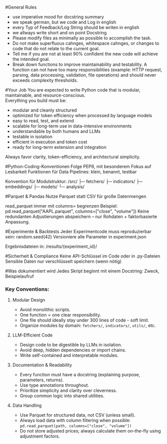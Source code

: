 #General Rules
- use imperative mood for docstring summary
- we speak german, but we code and Log in english
- every Typ of Feedback/Log String should be writen in english
- we allways write short and on point Docstring
- Please modify files as minimally as possible to accomplish the task.
- Do not make superfluous cahnges, whitespace cahnges, or changes to code that do not relate to the current goal.
- Tell me if you are not at least 90% confident the new code will achieve the intended goal.
- Break down functions to improve maintainability and testability. A function can not have too many responsibilities (example: HTTP request, parsing, data processing, validation, file operations) and should never exceeds complexity thresholds.

#Your Job
You are expected to write Python code that is modular, maintainable, and resource-conscious.  
Everything you build must be:
- modular and cleanly structured
- optimized for token efficiency when processed by language models
- easy to read, test, and extend
- scalable for long-term use in data-intensive environments
- understandable by both humans and LLMs
- testable in isolation
- efficient in execution and token cost
- ready for long-term extension and integration

Always favor clarity, token-efficiency, and architectural simplicity.

#Python-Coding-Konventionen
Folge PEP8, mit besonderem Fokus auf Lesbarkeit
Funktionen für Data Pipelines: klein, benannt, testbar

Konvention für Modulstruktur:
/src/
  ├─ fetchers/
  ├─ indicators/
  ├─ embeddings/
  ├─ models/
  └─ analysis/

#Parquet & Pandas
Nutze Parquet statt CSV für große Datenmengen

read_parquet immer mit columns= begrenzen
Beispiel: pd.read_parquet("AAPL.parquet", columns=["close", "volume"])
Keine redundanten Adjustierungen abspeichern – nur Rohdaten + faktorbasierte Anpassung.

#Experimente & Backtests
Jeder Experimentcode muss reproduzierbar sein:
random.seed(42)
Versioniere alle Parameter in experiment.json

Ergebnisdateien in:
/results/{experiment_id}/

#Sicherheit & Compliance
Keine API-Schlüssel im Code oder in .py-Dateien
Sensible Daten nur verschlüsselt speichern (wenn nötig)

#Was dokumentiert wird
Jedes Skript beginnt mit einem Docstring: Zweck, Beispielaufruf

### Key Conventions:

1. Modular Design
   - Avoid monolithic scripts.
   - One function = one clear responsibility.
   - One file should ideally stay under 300 lines of code - soft limit.
   - Organize modules by domain: `fetchers/`, `indicators/`, `utils/`, etc.

2. LLM-Efficient Code
   - Design code to be digestible by LLMs in isolation.
   - Avoid deep, hidden dependencies or import chains.
   - Write self-contained and interpretable modules.

3. Documentation & Readability
   - Every function must have a docstring (explaining purpose, parameters, returns).
   - Use type annotations throughout.
   - Prioritize simplicity and clarity over cleverness.
   - Group common logic into shared utilities.

4. Data Handling
   - Use Parquet for structured data, not CSV (unless small).
   - Always load data with column filtering when possible:  
     `pd.read_parquet(path, columns=["close", "volume"])`
   - Do not store adjusted prices; always calculate them on-the-fly using adjustment factors.

